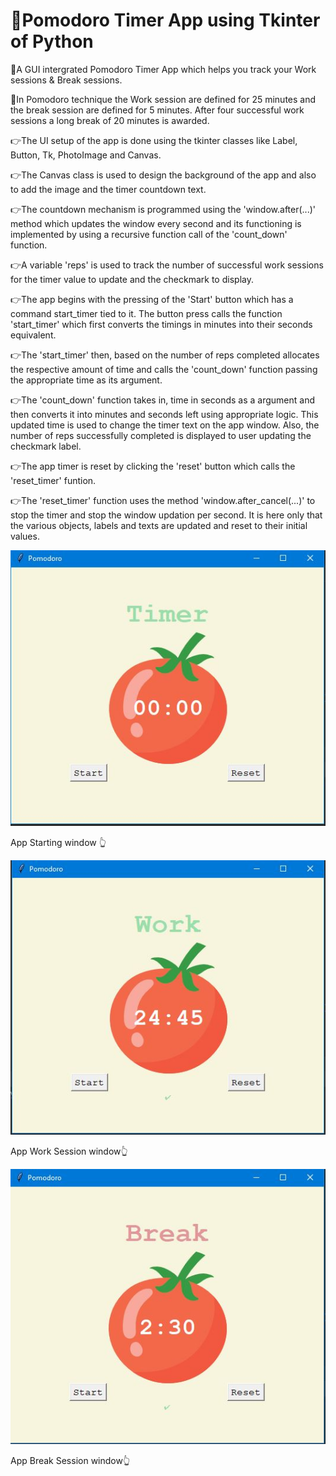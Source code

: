 # 🍅Pomodoro Timer App using Tkinter of Python

🌟A GUI intergrated Pomodoro Timer App which helps you track your Work sessions & Break sessions.

🌟In Pomodoro technique the Work session are defined for 25 minutes and the break session are defined for 5 minutes. 
After four successful work sessions a long break of 20 minutes is awarded.

👉The UI setup of the app is done using the tkinter classes like Label, Button, Tk, PhotoImage and Canvas.

👉The Canvas class is used to design the background of the app and also to add the image and the timer countdown text.

👉The countdown mechanism is programmed using the 'window.after(...)' method which updates the window every second and its
functioning is implemented by using a recursive function call of the 'count_down' function.

👉A variable 'reps' is used to track the number of successful work sessions for the timer value to update and the checkmark to display.

👉The app begins with the pressing of the 'Start' button which has a command start_timer tied to it. The button press calls the function 'start_timer' 
which first converts the timings in minutes into their seconds equivalent. 

👉The 'start_timer' then, based on the number of reps completed allocates the respective amount of time and calls the 'count_down' function 
passing the appropriate time as its argument.

👉The 'count_down' function takes in, time in seconds as a argument and then converts it into minutes and seconds left using appropriate 
logic. This updated time is used to change the timer text on the app window. Also, the number of reps successfully completed is displayed to user updating the 
checkmark label.

👉The app timer is reset by clicking the 'reset' button which calls the 'reset_timer' funtion. 

👉The 'reset_timer' function uses the method 'window.after_cancel(...)' to stop the timer and stop the window updation per second. It is here only that
the various objects, labels and texts are updated and reset to their initial values.

![App Start window](https://github.com/bellaryyash23/pomodoro_tkinter/blob/master/start.JPG?raw=true)

App Starting window 👆 

![Work session window](https://github.com/bellaryyash23/pomodoro_tkinter/blob/master/work.JPG?raw=true)

App Work Session window👆

![Break session window](https://github.com/bellaryyash23/pomodoro_tkinter/blob/master/break.JPG?raw=true)

App Break Session window👆
